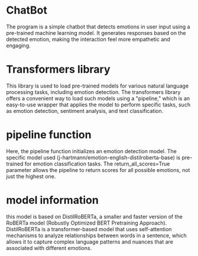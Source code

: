 # ChatBot
The program is a simple chatbot that detects emotions in user input using a pre-trained machine learning model. It generates responses based on the detected emotion, making the interaction feel more empathetic and engaging.

# Transformers library
This library is used to load pre-trained models for various natural language processing tasks, including emotion detection. The transformers library offers a convenient way to load such models using a "pipeline," which is an easy-to-use wrapper that applies the model to perform specific tasks, such as emotion detection, sentiment analysis, and text classification.

# pipeline function
Here, the pipeline function initializes an emotion detection model. The specific model used (j-hartmann/emotion-english-distilroberta-base) is pre-trained for emotion classification tasks. The return_all_scores=True parameter allows the pipeline to return scores for all possible emotions, not just the highest one.

 # model information
 this model is based on DistilRoBERTa, a smaller and faster version of the RoBERTa model (Robustly Optimized BERT Pretraining Approach). DistilRoBERTa is a transformer-based model that uses self-attention mechanisms to analyze relationships between words in a sentence, which allows it to capture complex language patterns and nuances that are associated with different emotions.
